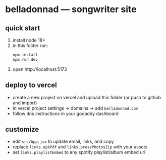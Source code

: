 # belladonnad — songwriter site

## quick start
1. install node 18+
2. in this folder run:
   ```bash
   npm install
   npm run dev
   ```
3. open http://localhost:5173

## deploy to vercel
- create a new project on vercel and upload this folder (or push to github and import)
- in vercel project settings → domains → add `belladonnad.com`
- follow dns instructions in your godaddy dashboard

## customize
- edit `src/App.jsx` to update email, links, and copy
- replace `links.epkPdf` and `links.pressPhotosZip` with your assets
- set `links.playlistEmbed` to any spotify playlist/album embed url